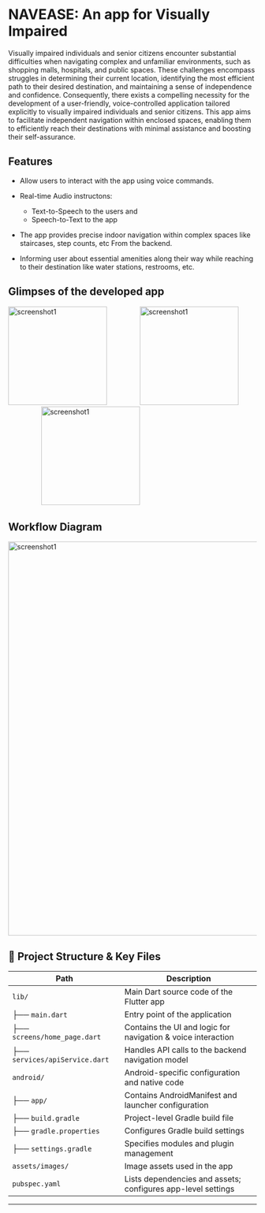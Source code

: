 NAVEASE: An app for Visually Impaired
====================
Visually impaired individuals and senior citizens encounter substantial difficulties when navigating complex and unfamiliar environments, such as shopping malls, hospitals, and public spaces. These challenges encompass struggles in determining their current location, identifying the most efficient path to their desired destination, and maintaining a sense of independence and confidence. Consequently, there exists a compelling necessity for the development of a user-friendly, voice-controlled application tailored explicitly to visually impaired individuals and senior citizens. This app aims to facilitate independent navigation within enclosed spaces, enabling them to efficiently reach their destinations with minimal assistance and boosting their self-assurance.

Features
--------

  - Allow users to interact with the app using voice commands.

  - Real-time Audio instructons:
    - Text-to-Speech to the users and 
    - Speech-to-Text to the app
 
  - The app provides precise indoor navigation within complex spaces like staircases, step counts, etc From the backend.

  - Informing user about essential amenities along their way while reaching to their destination like water stations, restrooms, etc.

Glimpses of the developed app
------------
<img src="https://github.com/HardikSJain/sih2023/assets/71220869/1bdc56e5-86bc-4c88-9a43-b8479aabb9b6" alt="screenshot1" width="200">&nbsp;&nbsp;&nbsp;&nbsp;&nbsp;&nbsp;&nbsp;&nbsp;&nbsp;&nbsp;&nbsp;&nbsp;&nbsp;&nbsp;&nbsp;&nbsp;
<img src="https://github.com/HardikSJain/sih2023/assets/81674309/ef4448ec-fd25-43e7-968b-51ca5555df10" alt="screenshot1" width="200">&nbsp;&nbsp;&nbsp;&nbsp;&nbsp;&nbsp;&nbsp;&nbsp;&nbsp;&nbsp;&nbsp;&nbsp;&nbsp;&nbsp;&nbsp;&nbsp;
<img src="https://github.com/HardikSJain/sih2023/assets/81674309/9c1b7891-3793-431c-a3d3-9555a40c37c0" alt="screenshot1" width="200">



Workflow Diagram
------------
<img src="https://github.com/HardikSJain/sih2023/assets/71220869/bab4f51c-df6d-49fb-84b1-f3bf6af90e8e" alt="screenshot1" width="800">

## 📁 Project Structure & Key Files

| Path                              | Description                                                                 |
|-----------------------------------|-----------------------------------------------------------------------------|
| `lib/`                            | Main Dart source code of the Flutter app                                   |
| ├── `main.dart`                   | Entry point of the application                                             |
| ├── `screens/home_page.dart`      | Contains the UI and logic for navigation & voice interaction               |
| ├── `services/apiService.dart`    | Handles API calls to the backend navigation model                          |
| `android/`                        | Android-specific configuration and native code                             |
| ├── `app/`                        | Contains AndroidManifest and launcher configuration                        |
| ├── `build.gradle`                | Project-level Gradle build file                                            |
| ├── `gradle.properties`           | Configures Gradle build settings                                           |
| ├── `settings.gradle`             | Specifies modules and plugin management                                    |
| `assets/images/`                  | Image assets used in the app                                               |
| `pubspec.yaml`                    | Lists dependencies and assets; configures app-level settings               |

---
